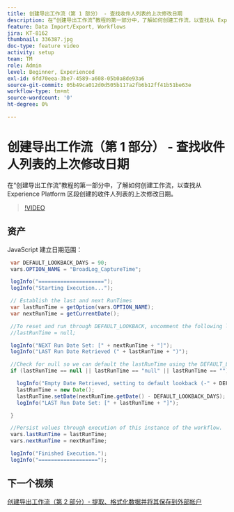 ```yaml
---
title: 创建导出工作流（第 1 部分） - 查找收件人列表的上次修改日期
description: 在“创建导出工作流”教程的第一部分中，了解如何创建工作流，以查找从 Experience Platform 区段创建的收件人列表的上次修改日期。
feature: Data Import/Export, Workflows
jira: KT-8162
thumbnail: 336387.jpg
doc-type: feature video
activity: setup
team: TM
role: Admin
level: Beginner, Experienced
exl-id: 6fd70eea-3be7-4589-a608-05b0a8de93a6
source-git-commit: 05b49ca012d0d505b117a2fb6b12ff41b51be63e
workflow-type: tm+mt
source-wordcount: '0'
ht-degree: 0%

---
```


# 创建导出工作流（第 1 部分） - 查找收件人列表的上次修改日期

在“创建导出工作流”教程的第一部分中，了解如何创建工作流，以查找从 Experience Platform 区段创建的收件人列表的上次修改日期。

>[!VIDEO](https://video.tv.adobe.com/v/336387?quality=12&learn=on)

## 资产

JavaScript 建立日期范围：

```java
 var DEFAULT_LOOKBACK_DAYS = 90;
 vars.OPTION_NAME = "BroadLog_CaptureTime";

 logInfo("=====================");
 logInfo("Starting Execution...");

 // Establish the last and next RunTimes
 var lastRunTime = getOption(vars.OPTION_NAME);
 var nextRunTime = getCurrentDate();

 //To reset and run through DEFAULT_LOOKBACK, uncomment the following line.
 //lastRunTime = null;

 logInfo("NEXT Run Date Set: [" + nextRunTime + "]");
 logInfo("LAST Run Date Retrieved (" + lastRunTime + ")");

 //Check for null so we can default the lastRunTime using the DEFAULT_LOOKBACK 
 if (lastRunTime == null || lastRunTime == "null" || lastRunTime == "") {

   logInfo("Empty Date Retrieved, setting to default lookback (-" + DEFAULT_LOOKBACK_DAYS + " days)");
   lastRunTime = new Date();
   lastRunTime.setDate(nextRunTime.getDate() - DEFAULT_LOOKBACK_DAYS);
   logInfo("LAST Run Date Set: [" + lastRunTime + "]");

 } 

 //Persist values through execution of this instance of the workflow.
 vars.lastRunTime = lastRunTime;
 vars.nextRunTime = nextRunTime;

 logInfo("Finished Execution.");
 logInfo("===================");
```

## 下一个视频

[创建导出工作流（第 2 部分）- 提取、格式化数据并将其保存到外部帐户](extract-format-save-data-to-external-account.md)
